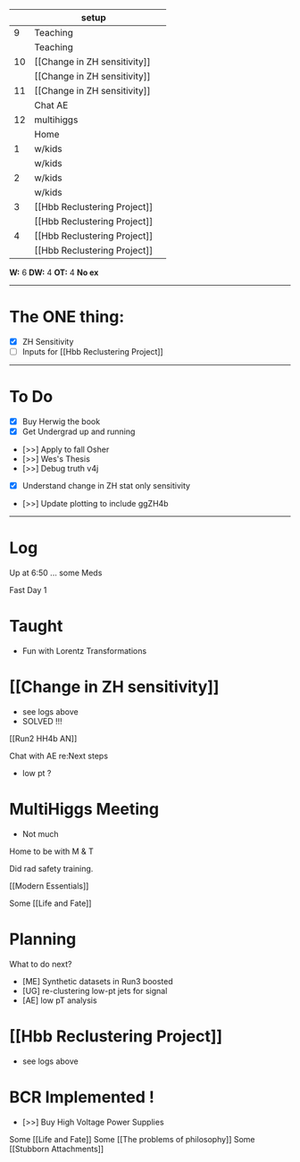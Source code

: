 
|     | setup                        |     |
| --- | ---------------------------- | --- |
| 9   | Teaching                     |     |
|     | Teaching                     |     |
| 10  | [[Change in ZH sensitivity]] |     |
|     | [[Change in ZH sensitivity]] |     |
| 11  | [[Change in ZH sensitivity]] |     |
|     | Chat AE                      |     |
| 12  | multihiggs                   |     |
|     | Home                         |     |
| 1   | w/kids                       |     |
|     | w/kids                       |     |
| 2   | w/kids                       |     |
|     | w/kids                       |     |
| 3   | [[Hbb Reclustering Project]] |     |
|     | [[Hbb Reclustering Project]] |     |
| 4   | [[Hbb Reclustering Project]] |     |
|     | [[Hbb Reclustering Project]] |     |

**W:** 6 
**DW:**  4 
**OT:** 4
**No ex**

---
# The ONE thing: 
- [x] ZH Sensitivity
- [ ] Inputs for [[Hbb Reclustering Project]]

---
# To Do


- [x] Buy Herwig the book 
- [x] Get Undergrad up and running
- [>>] Apply to fall Osher 
- [>>] Wes's Thesis
- [>>] Debug truth v4j
- [x] Understand change in ZH stat only sensitivity 
- [>>] Update plotting to include ggZH4b

---

# Log

Up at 6:50 ... some Meds 

Fast Day 1

# Taught
- Fun with Lorentz Transformations

# [[Change in ZH sensitivity]]
- see logs above
- SOLVED !!!

[[Run2 HH4b AN]]

Chat with AE re:Next steps
- low pt ? 

# MultiHiggs Meeting
- Not much

Home to be with M & T

Did rad safety training. 

[[Modern Essentials]]

Some [[Life and Fate]]

# Planning
What to do next?
- [ME] Synthetic datasets in Run3 boosted
- [UG] re-clustering low-pt jets for signal
- [AE] low pT analysis 

# [[Hbb Reclustering Project]]
- see logs above

# BCR Implemented ! 
- [>>] Buy High Voltage Power Supplies

Some [[Life and Fate]]
Some [[The problems of philosophy]]
Some [[Stubborn Attachments]]